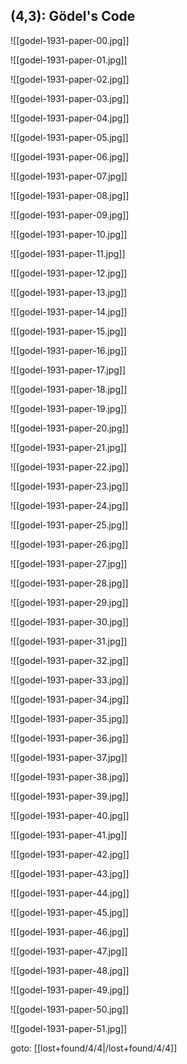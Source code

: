 ## (4,3): Gödel's Code

![[godel-1931-paper-00.jpg]]


![[godel-1931-paper-01.jpg]]


![[godel-1931-paper-02.jpg]]


![[godel-1931-paper-03.jpg]]


![[godel-1931-paper-04.jpg]]


![[godel-1931-paper-05.jpg]]


![[godel-1931-paper-06.jpg]]


![[godel-1931-paper-07.jpg]]


![[godel-1931-paper-08.jpg]]


![[godel-1931-paper-09.jpg]]


![[godel-1931-paper-10.jpg]]


![[godel-1931-paper-11.jpg]]


![[godel-1931-paper-12.jpg]]


![[godel-1931-paper-13.jpg]]


![[godel-1931-paper-14.jpg]]


![[godel-1931-paper-15.jpg]]


![[godel-1931-paper-16.jpg]]


![[godel-1931-paper-17.jpg]]


![[godel-1931-paper-18.jpg]]


![[godel-1931-paper-19.jpg]]


![[godel-1931-paper-20.jpg]]


![[godel-1931-paper-21.jpg]]


![[godel-1931-paper-22.jpg]]


![[godel-1931-paper-23.jpg]]


![[godel-1931-paper-24.jpg]]


![[godel-1931-paper-25.jpg]]


![[godel-1931-paper-26.jpg]]


![[godel-1931-paper-27.jpg]]


![[godel-1931-paper-28.jpg]]


![[godel-1931-paper-29.jpg]]


![[godel-1931-paper-30.jpg]]


![[godel-1931-paper-31.jpg]]


![[godel-1931-paper-32.jpg]]


![[godel-1931-paper-33.jpg]]


![[godel-1931-paper-34.jpg]]


![[godel-1931-paper-35.jpg]]


![[godel-1931-paper-36.jpg]]


![[godel-1931-paper-37.jpg]]


![[godel-1931-paper-38.jpg]]


![[godel-1931-paper-39.jpg]]


![[godel-1931-paper-40.jpg]]


![[godel-1931-paper-41.jpg]]


![[godel-1931-paper-42.jpg]]


![[godel-1931-paper-43.jpg]]


![[godel-1931-paper-44.jpg]]


![[godel-1931-paper-45.jpg]]


![[godel-1931-paper-46.jpg]]


![[godel-1931-paper-47.jpg]]


![[godel-1931-paper-48.jpg]]


![[godel-1931-paper-49.jpg]]


![[godel-1931-paper-50.jpg]]


![[godel-1931-paper-51.jpg]]

goto: [[lost+found/4/4|/lost+found/4/4]]